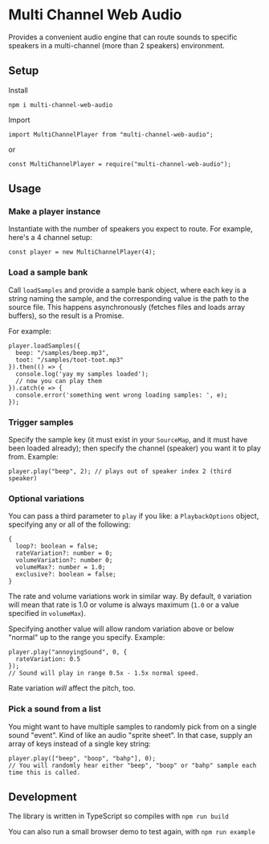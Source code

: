 # Multi Channel Web Audio

Provides a convenient audio engine that can route sounds to specific speakers in a multi-channel (more than 2 speakers) environment.

## Setup

Install

```
npm i multi-channel-web-audio
```

Import

```
import MultiChannelPlayer from "multi-channel-web-audio";
```

or

```
const MultiChannelPlayer = require("multi-channel-web-audio");
```

## Usage

### Make a player instance

Instantiate with the number of speakers you expect to route. For example, here's a 4 channel setup:

```
const player = new MultiChannelPlayer(4);
```

### Load a sample bank

Call `loadSamples` and provide a sample bank object, where each key is a string naming the sample, and the corresponding value is the path to the source file. This happens asynchronously (fetches files and loads array buffers), so the result is a Promise<void>.

For example:

```
player.loadSamples({
  beep: "/samples/beep.mp3",
  toot: "/samples/toot-toot.mp3"
}).then(() => {
  console.log('yay my samples loaded');
  // now you can play them
}).catch(e => {
  console.error('something went wrong loading samples: ', e);
});
```

### Trigger samples

Specify the sample key (it must exist in your `SourceMap`, and it must have been loaded already); then specify the channel (speaker) you want it to play from. Example:

```
player.play("beep", 2); // plays out of speaker index 2 (third speaker)
```

### Optional variations

You can pass a third parameter to `play` if you like: a `PlaybackOptions` object, specifying any or all of the following:

```
{
  loop?: boolean = false;
  rateVariation?: number = 0;
  volumeVariation?: number 0;
  volumeMax?: number = 1.0;
  exclusive?: boolean = false;
}
```

The rate and volume variations work in similar way. By default, `0` variation will mean that rate is 1.0 or volume is always maximum (`1.0` or a value specified in `volumeMax`).

Specifying another value will allow random variation above or below "normal" up to the range you specify. Example:

```
player.play("annoyingSound", 0, {
  rateVariation: 0.5
});
// Sound will play in range 0.5x - 1.5x normal speed.
```

Rate variation _will_ affect the pitch, too.

### Pick a sound from a list

You might want to have multiple samples to randomly pick from on a single sound "event". Kind of like an audio "sprite sheet". In that case, supply an array of keys instead of a single key string:

```
player.play(["beep", "boop", "bahp"], 0);
// You will randomly hear either "beep", "boop" or "bahp" sample each time this is called.
```

## Development

The library is written in TypeScript so compiles with `npm run build`

You can also run a small browser demo to test again, with `npm run example`
